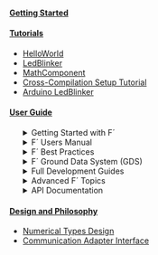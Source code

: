<h4><a href="/fprime/INSTALL.html">Getting Started</a></h4>
  <ul>
    <!-- empty list for consistent spacing between items -->
  </ul>
<h4><a href="/fprime/Tutorials/README.html">Tutorials</a></h4>
  <ul>
    <li><a href="https://fprime-community.github.io/fprime-tutorial-hello-world/">HelloWorld</a></li>
    <li><a href="https://fprime-community.github.io/fprime-workshop-led-blinker/">LedBlinker</a></li>
    <li><a href="https://fprime-community.github.io/fprime-tutorial-math-component/">MathComponent</a></li>
    <li><a href="/fprime/Tutorials/CrossCompilationSetup/">Cross-Compilation Setup Tutorial</a></li>
    <li><a href="https://fprime-community.github.io/fprime-tutorial-arduino-blinker/">Arduino LedBlinker</a></li>
  </ul>
<h4><a href="/fprime/UsersGuide/guide.html">User Guide</a></h4>
  <ul>
    <details>
      <summary>Getting Started with F´</summary>
      <ul>
        <li><a href="/fprime/">What is F´: a brief introduction</a></li>
        <li><a href="/fprime/INSTALL.html">Installing F´</a></li>
        <li><a href="/fprime/UsersGuide/user/autocomplete.html">Installing F´ Console Autocomplete</a></li>
        <li><a href="/fprime/Tutorials/README.html">Tutorials: A Hands On Guide to F´</a></li>
      </ul>
    </details>
    <details>
      <summary>F´ Users Manual</summary>
      <ul>
        <li><a href="/fprime/UsersGuide/user/full-intro.html">A More Complete Introduction to F´</a></li>
        <li><a href="/fprime/UsersGuide/user/proj-dep.html">Projects and Deployments</a></li>
        <li><a href="/fprime/UsersGuide/user/port-comp-top.html">Core Constructs: Ports, Components, and Topologies</a>
        </li>
        <li><a href="/fprime/UsersGuide/user/enum-arr-ser.html">Data Types and Data Structures: Primitive Types, Enums,
            Arrays, and Serializables</a></li>
        <li><a href="/fprime/UsersGuide/user/cmd-evt-chn-prm.html">Data Constructs: Commands, Events, Channels, and
            Parameters</a></li>
        <li><a href="/fprime/UsersGuide/user/unit-testing.html">Unit Testing F´ Components</a></li>
      </ul>
    </details>
    <details>
      <summary>F´ Best Practices</summary>
      <ul>
        <li><a href="/fprime/UsersGuide/best/development-practice.html">F´ Development Process</a></li>
        <li><a href="/fprime/UsersGuide/best/app-man-drv.html">Application, Manager, Driver Pattern</a></li>
        <li><a href="/fprime/UsersGuide/best/ground-interface.html">Ground Interface</a></li>
        <li><a href="/fprime/UsersGuide/best/rate-group.html">Rate Groups and Timeliness</a></li>
        <li><a href="/fprime/UsersGuide/best/dynamic-memory.html">Dynamic Memory and Buffer Management</a></li>
        <li><a href="/fprime/UsersGuide/best/hub-pattern.html">A Quick Look at the Hub Pattern</a></li>
        <li><a href="/fprime/UsersGuide/best/documentation.html">Documenting F´ Projects</a></li>
        <li><a href="/fprime/UsersGuide/dev/code-style.html">Code and Style Guidelines</a></li>
      </ul>
    </details>
    <details>
      <summary>F´ Ground Data System (GDS)</summary>
      <ul>
        <li><a href="/fprime/UsersGuide/gds/gds-introduction.html">A Brief Guide to the F´ Ground Data System</a></li>
        <li><a href="/fprime/UsersGuide/gds/gds-cli.html">The Discerning User’s Guide to the F´ GDS CLI</a></li>
        <li><a href="/fprime/UsersGuide/gds/gds-custom-dashboards.html">The GDS Dashboard</a></li>
        <li><a href="/fprime/UsersGuide/gds/seqgen.html">Sequencing in F´</a></li>
      </ul>
    </details>
    <details>
      <summary>Full Development Guides</summary>
      <ul>
        <li><a href="/fprime/UsersGuide/dev/configuring-fprime.html">Configuring F´</a></li>
        <li><a href="/fprime/UsersGuide/user/fpp-user-guide.html">F´ Modeling with FPP</a></li>
        <li><a href="/fprime/UsersGuide/dev/source-tree.html">A Tour of the Source Tree</a></li>
        <li><a href="/fprime/UsersGuide/dev/xml-specification.html">F´ XML Specifications</a></li>
        <li><a href="/fprime/UsersGuide/dev/implementation.html">F´ Implementation Classes</a></li>
        <li><a href="/fprime/UsersGuide/dev/building-topology.html">Constructing the F´ Topology</a></li>
        <li><a href="/fprime/UsersGuide/dev/assert.html">Asserts in F´</a></li>
        <li><a href="/fprime/UsersGuide/dev/gds-dashboard-reference.html">GDS Dashboard Reference</a></li>
        <li><a href="/fprime/UsersGuide/dev/testAPI/user_guide.html">Integration Test API</a></li>
        <li><a href="/fprime/UsersGuide/user/v3-migration-guide.html">v3 Migration Guide</a></li>
      </ul>
    </details>
    <details>
      <summary>Advanced F´ Topics</summary>
      <ul>
        <li><a href="/fprime/UsersGuide/dev/py-dev.html">F´ Python Guidelines</a></li>
        <li><a href="/fprime/UsersGuide/dev/porting-guide.html">Porting F´ To a New Platform</a></li>
        <li><a href="/fprime/UsersGuide/dev/baremetal-multicore.html">F´ On Baremetal and Multi-Core Systems</a></li>
        <li><a href="/fprime/UsersGuide/dev/configure-ide.html">Configuring an IDE for Use With F´</a></li>
        <li><a href="/fprime/UsersGuide/dev/os-docs.html">OS Layer Description</a></li>
      </ul>
    </details>
    <details>
      <summary>API Documentation</summary>
      <ul>
        <li><a href="/fprime/UsersGuide/dev/gds-cli-dev.html">GDS CLI Design</a></li>
        <li><a href="/fprime/UsersGuide/api/c++/html/index.html">C++ Documentation</a></li>
        <li><a href="/fprime/UsersGuide/api/cmake/API.html">CMake User API</a></li>
      </ul>
    </details>
  </ul>
<h4><a href="/fprime/Design/general.html">Design and Philosophy</a></h4>
  <ul>
    <li><a href="/fprime/Design/numerical-types.html">Numerical Types Design</a></li>
    <li><a href="/fprime/Design/communication-adapter-interface.html">Communication Adapter Interface</a></li>
  </ul>
